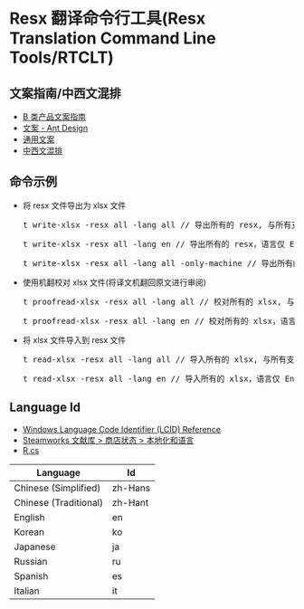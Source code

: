 # Resx 翻译命令行工具(Resx Translation Command Line Tools/RTCLT)

## 文案指南/中西文混排
- [B 类产品文案指南](https://zhuanlan.zhihu.com/p/351739115)  
- [文案 - Ant Design](https://ant.design/docs/spec/copywriting-cn)  
- [通用文案](https://design.teambition.com/doc/copywriting)  
- [中西文混排](https://design.teambition.com/doc/mixed)  

## 命令示例
- 将 resx 文件导出为 xlsx 文件
    <pre>t write-xlsx -resx all -lang all // 导出所有的 resx, 与所有支持的语言</pre>
    <pre>t write-xlsx -resx all -lang en // 导出所有的 resx，语言仅 English</pre>
    <pre>t write-xlsx -resx all -lang all -only-machine // 导出所有的 resx(仅机翻或未翻译的值), 与所有支持的语言</pre>
- 使用机翻校对 xlsx 文件(将译文机翻回原文进行审阅)
    <pre>t proofread-xlsx -resx all -lang all // 校对所有的 xlsx, 与所有支持的语言</pre>
    <pre>t proofread-xlsx -resx all -lang en // 校对所有的 xlsx，语言仅 English</pre>
- 将 xlsx 文件导入到 resx 文件
    <pre>t read-xlsx -resx all -lang all // 导入所有的 xlsx, 与所有支持的语言</pre>
    <pre>t read-xlsx -resx all -lang en // 导入所有的 xlsx，语言仅 English</pre>

## Language Id
- [Windows Language Code Identifier (LCID) Reference](https://docs.microsoft.com/en-us/openspecs/windows_protocols/ms-lcid/a9eac961-e77d-41a6-90a5-ce1a8b0cdb9c)
- [Steamworks 文献库 > 商店状态 > 本地化和语言](https://partner.steamgames.com/doc/store/localization#supported_languages)
- [R.cs](https://github.com/SteamTools-Team/SteamTools/blob/develop/src/ST.Client.Desktop/UI/Resx/R.cs#L37-L44)

|  Language  |  Id  |
|  ----  |  ----  |
| Chinese (Simplified)  | zh-Hans |
| Chinese (Traditional)  | zh-Hant |
| English  | en |
| Korean  | ko |
| Japanese  | ja |
| Russian  | ru |
| Spanish  | es |
| Italian  | it |
